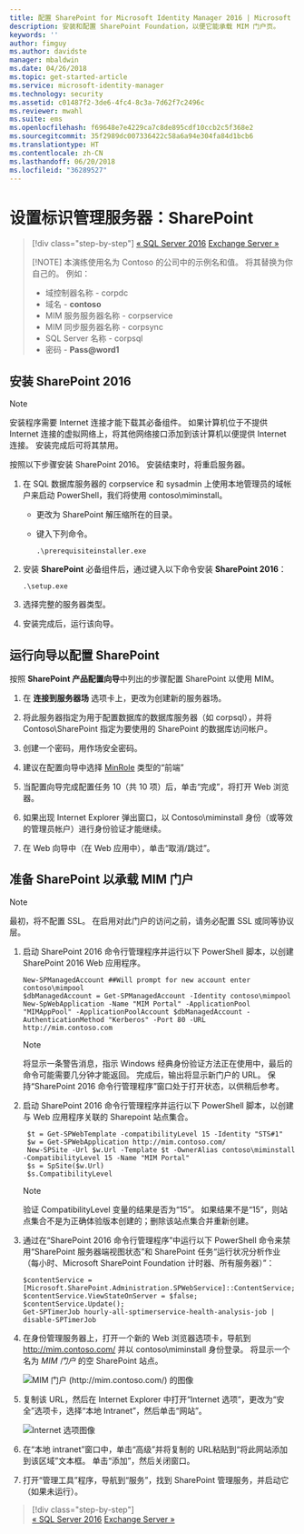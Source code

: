 ```yaml
---
title: 配置 SharePoint for Microsoft Identity Manager 2016 | Microsoft Docs
description: 安装和配置 SharePoint Foundation，以便它能承载 MIM 门户页。
keywords: ''
author: fimguy
ms.author: davidste
manager: mbaldwin
ms.date: 04/26/2018
ms.topic: get-started-article
ms.service: microsoft-identity-manager
ms.technology: security
ms.assetid: c01487f2-3de6-4fc4-8c3a-7d62f7c2496c
ms.reviewer: mwahl
ms.suite: ems
ms.openlocfilehash: f69648e7e4229ca7c8de895cdf10ccb2c5f368e2
ms.sourcegitcommit: 35f2989dc007336422c58a6a94e304fa84d1bcb6
ms.translationtype: HT
ms.contentlocale: zh-CN
ms.lasthandoff: 06/20/2018
ms.locfileid: "36289527"
---
```

# <a name="set-up-an-identity-management-server-sharepoint"></a>设置标识管理服务器：SharePoint

> [!div class="step-by-step"]
> [« SQL Server 2016](prepare-server-sql2016.md)
> [Exchange Server »](prepare-server-exchange.md)
> 
> [!NOTE]
> 本演练使用名为 Contoso 的公司中的示例名和值。 将其替换为你自己的。 例如：
> - 域控制器名称 - corpdc
> - 域名 - **contoso**
> - MIM 服务服务器名称 - corpservice
> - MIM 同步服务器名称 - corpsync
> - SQL Server 名称 - corpsql
> - 密码 - <strong>Pass@word1</strong>


## <a name="install-sharepoint-2016"></a>安装 SharePoint 2016

> [!NOTE]
> 安装程序需要 Internet 连接才能下载其必备组件。 如果计算机位于不提供 Internet 连接的虚拟网络上，将其他网络接口添加到该计算机以便提供 Internet 连接。 安装完成后可将其禁用。

按照以下步骤安装 SharePoint 2016。 安装结束时，将重启服务器。

1.  在 SQL 数据库服务器的 corpservice 和 sysadmin 上使用本地管理员的域帐户来启动 PowerShell，我们将使用 contoso\miminstall。

    -   更改为 SharePoint 解压缩所在的目录。

    -   键入下列命令。

        ```
        .\prerequisiteinstaller.exe
        ```

2.  安装 **SharePoint** 必备组件后，通过键入以下命令安装 **SharePoint 2016**：

    ```
    .\setup.exe
    ```

3.  选择完整的服务器类型。

4.  安装完成后，运行该向导。

## <a name="run-the-wizard-to-configure-sharepoint"></a>运行向导以配置 SharePoint

按照 **SharePoint 产品配置向导**中列出的步骤配置 SharePoint 以使用 MIM。

1. 在 **连接到服务器场** 选项卡上，更改为创建新的服务器场。

2. 将此服务器指定为用于配置数据库的数据库服务器（如 corpsql），并将 Contoso\SharePoint 指定为要使用的 SharePoint 的数据库访问帐户。
3. 创建一个密码，用作场安全密码。

4. 建议在配置向导中选择 [MinRole](https://docs.microsoft.com/en-us/sharepoint/install/overview-of-minrole-server-roles-in-sharepoint-server-2016) 类型的“前端”

5. 当配置向导完成配置任务 10（共 10 项）后，单击“完成”，将打开 Web 浏览器。

6. 如果出现 Internet Explorer 弹出窗口，以 Contoso\miminstall 身份（或等效的管理员帐户）进行身份验证才能继续。

7. 在 Web 向导中（在 Web 应用中），单击“取消/跳过”。


## <a name="prepare-sharepoint-to-host-the-mim-portal"></a>准备 SharePoint 以承载 MIM 门户

> [!NOTE]
> 最初，将不配置 SSL。 在启用对此门户的访问之前，请务必配置 SSL 或同等协议层。

1. 启动 SharePoint 2016 命令行管理程序并运行以下 PowerShell 脚本，以创建 SharePoint 2016 Web 应用程序。

    ```
    New-SPManagedAccount ##Will prompt for new account enter contoso\mimpool 
    $dbManagedAccount = Get-SPManagedAccount -Identity contoso\mimpool
    New-SpWebApplication -Name "MIM Portal" -ApplicationPool "MIMAppPool" -ApplicationPoolAccount $dbManagedAccount -AuthenticationMethod "Kerberos" -Port 80 -URL http://mim.contoso.com
    ```

    > [!NOTE]
    > 将显示一条警告消息，指示 Windows 经典身份验证方法正在使用中，最后的命令可能需要几分钟才能返回。 完成后，输出将显示新门户的 URL。 保持“SharePoint 2016 命令行管理程序”窗口处于打开状态，以供稍后参考。

2. 启动 SharePoint 2016 命令行管理程序并运行以下 PowerShell 脚本，以创建与 Web 应用程序关联的 Sharepoint 站点集合。

   ```
    $t = Get-SPWebTemplate -compatibilityLevel 15 -Identity "STS#1"
    $w = Get-SPWebApplication http://mim.contoso.com/
    New-SPSite -Url $w.Url -Template $t -OwnerAlias contoso\miminstall -CompatibilityLevel 15 -Name "MIM Portal"
    $s = SpSite($w.Url)
    $s.CompatibilityLevel
   ```

   > [!NOTE]
   > 验证 CompatibilityLevel 变量的结果是否为“15”。 如果结果不是“15”，则站点集合不是为正确体验版本创建的；删除该站点集合并重新创建。

3. 通过在“SharePoint 2016 命令行管理程序”中运行以下 PowerShell 命令来禁用“SharePoint 服务器端视图状态”和 SharePoint 任务“运行状况分析作业（每小时、Microsoft SharePoint Foundation 计时器、所有服务器）”：

   ```
   $contentService = [Microsoft.SharePoint.Administration.SPWebService]::ContentService;
   $contentService.ViewStateOnServer = $false;
   $contentService.Update();
   Get-SPTimerJob hourly-all-sptimerservice-health-analysis-job | disable-SPTimerJob
   ```

4. 在身份管理服务器上，打开一个新的 Web 浏览器选项卡，导航到 http://mim.contoso.com/ 并以 contoso\miminstall 身份登录。  将显示一个名为 *MIM 门户* 的空 SharePoint 站点。

    ![MIM 门户 (http://mim.contoso.com/) 的图像](media/prepare-server-sharepoint/MIM_DeploySP1new.png)

5. 复制该 URL，然后在 Internet Explorer 中打开“Internet 选项”，更改为“安全”选项卡，选择“本地 Intranet”，然后单击“网站”。

    ![Internet 选项图像](media/MIM-DeploySP2.png)

6. 在“本地 intranet”窗口中，单击“高级”并将复制的 URL粘贴到“将此网站添加到该区域”文本框。 单击“添加”，然后关闭窗口。

7. 打开“管理工具”程序，导航到“服务”，找到 SharePoint 管理服务，并启动它（如果未运行）。

> [!div class="step-by-step"]  
> [« SQL Server 2016](prepare-server-sql2016.md)
> [Exchange Server »](prepare-server-exchange.md)
